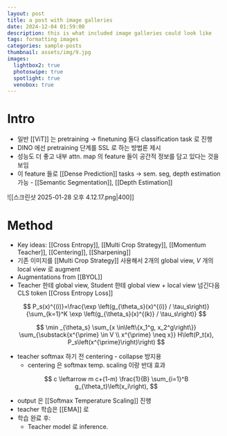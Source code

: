 ```yaml
---
layout: post
title: a post with image galleries
date: 2024-12-04 01:59:00
description: this is what included image galleries could look like
tags: formatting images
categories: sample-posts
thumbnail: assets/img/9.jpg
images:
  lightbox2: true
  photoswipe: true
  spotlight: true
  venobox: true
---
```


# Intro
- 일반 [[ViT]] 는 pretraining → finetuning 둘다 classification task 로 진행
- DINO 에선 pretraining 단계를 SSL 로 하는 방법론 제시
- 성능도 더 좋고 내부 attn. map 의 feature 들이 공간적 정보를 담고 있다는 것을 보임
- 이 feature 들로 [[Dense Prediction]] tasks → sem. seg, depth estimation 가능 - [[Semantic Segmentation]], [[Depth Estimation]]

![[스크린샷 2025-01-28 오후 4.12.17.png|400]]


# Method
- Key ideas: [[Cross Entropy]], [[Multi Crop Strategy]], [[Momentum Teacher]], [[Centering]], [[Sharpening]]
- 기존 이미지를 [[Multi Crop Strategy]] 사용해서 2개의 global view, $V$ 개의 local view 로 augment
- Augmentations from [[BYOL]]
- Teacher 한테 global view, Student 한테 global view + local view 넘긴다음 CLS token [[Cross Entropy Loss]]

$$
P_s(x)^{(i)}=\frac{\exp \left(g_{\theta_s}(x)^{(i)} / \tau_s\right)}{\sum_{k=1}^K \exp \left(g_{\theta_s}(x)^{(k)} / \tau_s\right)}
$$

$$
\min _{\theta_s} \sum_{x \in\left\{x_1^g, x_2^g\right\}} \sum_{\substack{x^{\prime} \in V \\ x^{\prime} \neq x}} H\left(P_t(x), P_s\left(x^{\prime}\right)\right)
$$

- teacher softmax 하기 전 centering - collapse 방지용
	- centering 은 softmax temp. scaling 이랑 반대 효과

$$
c \leftarrow m c+(1-m) \frac{1}{B} \sum_{i=1}^B g_{\theta_t}\left(x_i\right),
$$

- output 은 [[Softmax Temperature Scaling]] 진행
- teacher 학습은 [[EMA]] 로
- 학습 완료 후:
	- Teacher model 로 inference.


